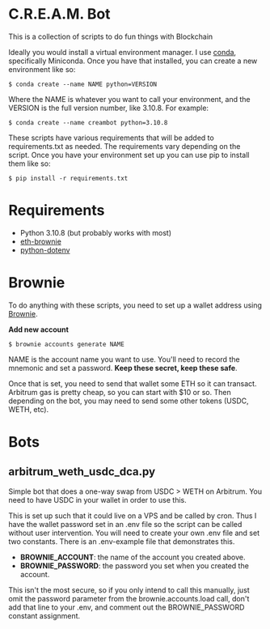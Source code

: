 # C.R.E.A.M. Bot
This is a collection of scripts to do fun things with Blockchain

Ideally you would install a virtual environment manager. I use [conda](https://docs.conda.io/projects/conda/en/latest/user-guide/install/index.html), specifically Miniconda. Once you have that installed, you can create a new environment like so:

`$ conda create --name NAME python=VERSION`

Where the NAME is whatever you want to call your environment, and the VERSION is the full version number, like 3.10.8. For example:

`$ conda create --name creambot python=3.10.8`

These scripts have various requirements that will be added to requirements.txt as needed. The requirements vary depending on the script. Once you have your environment set up you can use pip to install them like so:

`$ pip install -r requirements.txt`

# Requirements
- Python 3.10.8 (but probably works with most)
- [eth-brownie](https://pypi.org/project/eth-brownie/)
- [python-dotenv](https://pypi.org/project/python-dotenv/)

# Brownie
To do anything with these scripts, you need to set up a wallet address using [Brownie](https://eth-brownie.readthedocs.io/en/stable/).

**Add new account**

`$ brownie accounts generate NAME` 

NAME is the account name you want to use.
You'll need to record the mnemonic and set a password. **Keep these secret, keep these safe**.

Once that is set, you need to send that wallet some ETH so it can transact. Arbitrum gas is pretty cheap, so you can start with $10 or so. Then depending on the bot, you may need to send some other tokens (USDC, WETH, etc).

# Bots
## arbitrum_weth_usdc_dca.py

Simple bot that does a one-way swap from USDC > WETH on Arbitrum. You need to have USDC in your wallet in order to use this.

This is set up such that it could live on a VPS and be called by cron. Thus I have the wallet password set in an .env file so the script can be called without user intervention. You will need to create your own .env file and set two constants. There is an .env-example file that demonstrates this.

- **BROWNIE_ACCOUNT**: the name of the account you created above.
- **BROWNIE_PASSWORD**: the password you set when you created the account.

This isn't the most secure, so if you only intend to call this manually, just omit the password parameter from the brownie.accounts.load call, don't add that line to your .env, and comment out the BROWNIE_PASSWORD constant assignment.